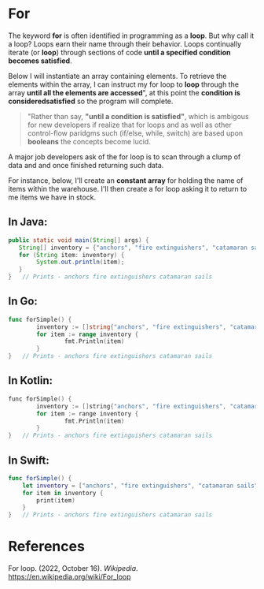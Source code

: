 # For

The keyword **for** is often identified in programming as a **loop**. But why call it a loop? Loops earn their name through their behavior. Loops continually iterate (or **loop**) through sections of code **until a specified condition becomes satisfied**. 

Below I will instantiate an array containing elements. To retrieve the elements within the array, I can instruct my for loop to **loop** through the array **until all the elements are accessed**", at this point the **condition is consideredsatisfied** so the program will complete. 

> "Rather than say, **"until a condition is satisfied"**, which is ambigous for new developers if realize that for loops and as well as other control-flow paridgms such (if/else, while, switch) are based upon **booleans** the concepts become lucid. 

A major job developers ask of the for loop is to scan through a clump of data and and once finished returning such data. 

For instance, below, I'll create an **constant array** for holding the name of items within the warehouse. I'll then create a for loop asking it to return to me items we have in stock. 

## In Java: 
``` java 
public static void main(String[] args) {
   String[] inventory = {"anchors", "fire extinguishers", "catamaran sails"};
   for (String item: inventory) {
        System.out.println(item);
   }
}	// Prints - anchors fire extinguishers catamaran sails
``` 

## In Go:
``` go 
func forSimple() {
        inventory := []string{"anchors", "fire extinguishers", "catamaran sails"}
        for item := range inventory {
                fmt.Println(item)
        }
}	// Prints - anchors fire extinguishers catamaran sails 
``` 

## In Kotlin: 
``` kotlin 
func forSimple() {
        inventory := []string{"anchors", "fire extinguishers", "catamaran sails"}
        for item := range inventory {
                fmt.Println(item)
        }
}	// Prints - anchors fire extinguishers catamaran sails
``` 

## In Swift: 
``` swift 
func forSimple() {
    let inventory = ["anchors", "fire extinguishers", "catamaran sails"]
    for item in inventory {
        print(item)
    }
}	// Prints - anchors fire extinguishers catamaran sails 
``` 



  


# References 
For loop. (2022, October 16). *Wikipedia*. <https://en.wikipedia.org/wiki/For_loop> 
